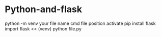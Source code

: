 # Python-and-flask
python -m venv your file name
cmd file position activate
pip install flask
import flask
<<
(venv) python file.py
